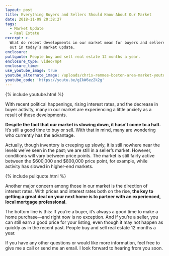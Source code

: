 ```yaml
---
layout: post
title: Everything Buyers and Sellers Should Know About Our Market
date: 2018-11-09 20:38:27
tags:
  - Market Update
  - Real Estate
excerpt: >-
  What do recent developments in our market mean for buyers and sellers? Find
  out in today’s market update.
enclosure:
pullquote: People buy and sell real estate 12 months a year.
enclosure_type: video/mp4
enclosure_time:
use_youtube_image: true
youtube_alternate_image: /uploads/chris-remmes-boston-area-market-youtube.jpg
youtube_code: 'https://youtu.be/gIkW6ez2k2g'
---
```


{% include youtube.html %}

With recent political happenings, rising interest rates, and the decrease in buyer activity, many in our market are experiencing a little anxiety as a result of these developments.&nbsp;

**Despite the fact that our market is slowing down, it hasn’t come to a halt.** It’s still a good time to buy or sell. With that in mind, many are wondering who currently has the advantage.&nbsp;

Actually, though inventory is creeping up slowly, it is still nowhere near the levels we’ve seen in the past; we are still in a seller’s market. However, conditions will vary between price points. The market is still fairly active between the $600,000 and $800,000 price point, for example, while activity has slowed in higher-end markets.

{% include pullquote.html %}

Another major concern among those in our market is the direction of interest rates. With prices and interest rates both on the rise, **the key to getting a great deal on your next home is to partner with an experienced, local mortgage professional.&nbsp;**

The bottom line is this: If you’re a buyer, it’s always a good time to make a home purchase—and right now is no exception. And if you’re a seller, you can still earn a good price for your listing, even though it may not happen as quickly as in the recent past. People buy and sell real estate 12 months a year.&nbsp;

If you have any other questions or would like more information, feel free to give me a call or send me an email. I look forward to hearing from you soon.